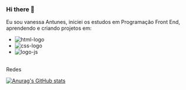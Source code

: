 ### Hi there 👋

Eu sou vanessa Antunes, iniciei os estudos em Programação Front End, aprendendo e criando projetos em:
<br>
- <img src="https://img.shields.io/badge/HTML5-E34F26?style=for-the-badge&logo=html5&logoColor=white" alt="html-logo"/>
- <img src="https://img.shields.io/badge/CSS3-1572B6?style=for-the-badge&logo=css3&logoColor=white" alt="css-logo"/>
- <img src="https://img.shields.io/badge/JavaScript-F7DF1E?style=for-the-badge&logo=javascript&logoColor=black" alt="logo-js"/>
<br>
Redes
<br>



[![Anurag's GitHub stats](https://github-readme-stats.vercel.app/api?username=Nessatunes)](https://github.com/anuraghazra/github-readme-stats)

